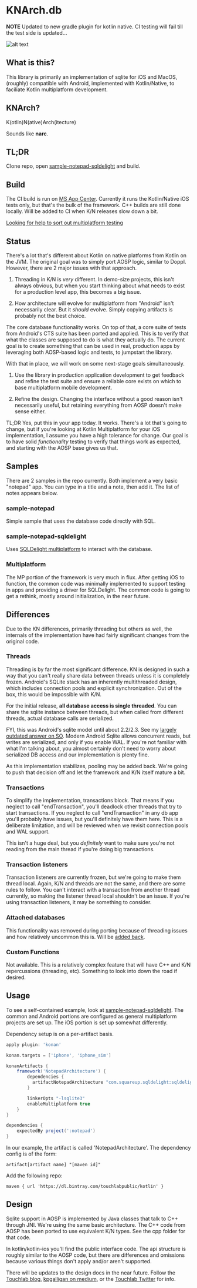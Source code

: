 # KNArch.db

**NOTE** Updated to new gradle plugin for kotlin native. CI testing will fail till the test side is updated...

![alt text](https://build.appcenter.ms/v0.1/apps/61048136-1ab0-4789-9ae4-7ad6e8df7777/branches/master/badge "Build Badge")

## What is this? 

This library is primarily an implementation of sqlite for iOS and MacOS, (roughly) compatible with Android, implemented with Kotlin/Native, to faciliate Kotlin multiplatform development.

## KNArch?

K(otlin)N(ative)Arch(itecture)

Sounds like **narc**.

## TL;DR

Clone repo, open [sample-notepad-sqldelight](sample-notepad-sqldelight) and build.

## Build

The CI build is run on [MS App Center](https://appcenter.ms/). Currently it runs the Kotlin/Native iOS tests
only, but that's the bulk of the framework. C++ builds are still done locally. Will be added to CI when K/N releases slow down a bit.

[Looking for help to sort out multiplatform testing](https://github.com/touchlab/knarch.db/issues/38)

## Status

There's a lot that's different about Kotlin on native platforms from Kotlin on the JVM. The original goal was to simply port AOSP logic, similar to Doppl. However, there are 2 major issues with that approach.

1. Threading in K/N is *very* different. In demo-size projects, this isn't always obvious, but when you start thinking about what needs to exist for a production level app, this becomes a big issue.

2. How architecture will evolve for multiplatform from "Android" isn't necessarily clear. But it *should* evolve. Simply copying artifacts is probably not the best choice.

The core database functionality works. On top of that, a core suite of tests from Android's CTS suite has been ported and applied. This is to verify that what the classes are supposed to do is what they actually do. The current goal is to create something that can be used in real, production apps by leveraging both AOSP-based logic and tests, to jumpstart the library.

With that in place, we will work on some next-stage goals simultaneously.

1. Use the library in production application development to get feedback and refine the test suite and ensure a reliable core exists on which to base multiplatform mobile development.

2. Refine the design. Changing the interface without a good reason isn't necessarily useful, but retaining everything from AOSP doesn't make sense either.

TL;DR Yes, put this in your app today. It works. There's a lot that's going to change, but if you're looking at Kotlin Multiplatform for your iOS implementation, I assume you have a high tolerance for change. Our goal is to have solid *functionality* testing to verify that things work as expected, and starting with the AOSP base gives us that.

## Samples

There are 2 samples in the repo currently. Both implement a very basic "notepad" app. You can type in a title and a note,
then add it. The list of notes appears below.

### sample-notepad

Simple sample that uses the database code directly with SQL.

### sample-notepad-sqldelight

Uses [SQLDelight multiplatform](https://github.com/square/sqldelight/blob/master/ALPHA.md) to interact with the database.

### Multiplatform

The MP portion of the framework is very much in flux. After getting iOS to function, the common code was minimally
implemented to support testing in apps and providing a driver for SQLDelight. The common code is going to get a
rethink, mostly around initialization, in the near future.

## Differences

Due to the KN differences, primarily threading but others as well, the internals of the implementation have had fairly significant changes from the original code.

### Threads

Threading is by far the most significant difference. KN is designed in such a way that you can't really share data between threads unless it is completely frozen. Android's SQLite stack has an inherently multithreaded design, which includes connection pools and explicit synchronization. Out of the box, this would be impossible with K/N.

For the initial release, **all database access is single threaded**. You can share the sqlite instance between threads, but when called from different threads, actual database calls are serialized.

FYI, this was Android's sqlite model until about 2.2/2.3. See my [largely outdated answer on SO](https://stackoverflow.com/a/3689883/227313). Modern Android Sqlite allows concurrent reads, but writes are
serialized, and only if you enable WAL. If you're not familiar with what I'm talking about, you almost certainly don't need to worry about serialized DB access and our implementation is plenty fine.

As this implementation stabilizes, pooling may be added back. We're going to push that decision off and let the framework and K/N itself mature a bit.

### Transactions

To simplify the implementation, transactions block. That means if you neglect to call "endTransaction", you'll deadlock other threads that try to start transactions. If you neglect to call "endTransaction" in any db app you'll probably have issues, but you'll definitely have them here. This is a deliberate limitation, and will be reviewed when we revisit connection pools and WAL support.

This isn't a huge deal, but you *definitely* want to make sure you're not reading from the main thread if you're doing
big transactions.

### Transaction listeners

Transaction listeners are currently frozen, but we're going to make them thread local. Again, K/N and threads
are not the same, and there are some rules to follow. You can't interact with a transaction from another thread
currently, so making the listener thread local shouldn't be an issue. If you're using transaction listeners,
it may be something to consider.

### Attached databases

This functionality was removed during porting because of threading issues and how relatively uncommon this is. Will be [added back](https://github.com/touchlab/knarch.db/issues/41).

### Custom Functions

Not available. This is a relatively complex feature that will have C++ and K/N repercussions (threading, etc). Something to look into down the road if desired.

## Usage

To see a self-contained example, look at [sample-notepad-sqldelight](sample-notepad-sqldelight). The common and Android portions are configured as general multiplatform projects
are set up. The iOS portion is set up somewhat differently.

Dependency setup is on a per-artifact basis.

```groovy
apply plugin: 'konan'

konan.targets = ['iphone', 'iphone_sim']

konanArtifacts {
    framework('NotepadArchitecture') {
        dependencies {
          artifactNotepadArchitecture "com.squareup.sqldelight:sqldelightmultiplatformdriverios:1.0.0-alpha4"
        }

        linkerOpts "-lsqlite3"
        enableMultiplatform true
    }
}

dependencies {
    expectedBy project(':notepad')
}
```

In our example, the artifact is called 'NotepadArchitecture'. The dependency config is of the form:

```
artifact[artifact name] "[maven id]"
```

Add the following repo:

```
maven { url 'https://dl.bintray.com/touchlabpublic/kotlin' }
```

## Design

Sqlite support in AOSP is implemented by Java classes that talk to C++ through JNI. We're using the same basic architecture. The C++ code from AOSP has been ported to use equivalent K/N types. See the cpp folder for that code.

In kotlin/kotlin-ios you'll find the public interface code. The api structure is roughly similar to the AOSP code, but
there are differences and omissions because various things don't apply and/or aren't supported.

There will be updates to the design docs in the near future. Follow the [Touchlab blog](https://touchlab.co/blog/), [kpgalligan on medium](https://medium.com/@kpgalligan), or the [Touchlab Twitter](https://twitter.com/touchlabhq) for info.
